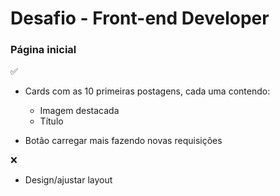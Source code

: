 # Desafio - Front-end Developer

### Página inicial

✅ 

- Cards com as 10 primeiras postagens, cada uma contendo:
	- Imagem destacada
	- Título
	
- Botão carregar mais fazendo novas requisições

❌ 

- Design/ajustar layout
